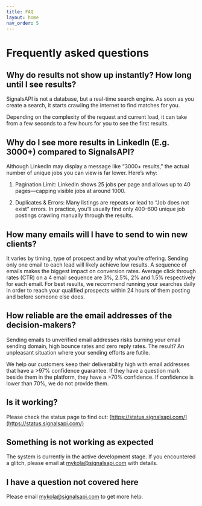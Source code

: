 ```yaml
---
title: FAQ
layout: home
nav_order: 5
---
```


# Frequently asked questions

## Why do results not show up instantly? How long until I see results?

SignalsAPI is not a database, but a real-time search engine. As soon as you create a search, it starts crawling the internet to find matches for you.

Depending on the complexity of the request and current load, it can take from a few seconds to a few hours for you to see the first results.

## Why do I see more results in LinkedIn (E.g. 3000+) compared to SignalsAPI?

Although LinkedIn may display a message like “3000+ results,” the actual number of unique jobs you can view is far lower. Here’s why:

1) Pagination Limit: LinkedIn shows 25 jobs per page and allows up to 40 pages—capping visible jobs at around 1000.

2) Duplicates & Errors: Many listings are repeats or lead to “Job does not exist” errors. In practice, you’ll usually find only 400–600 unique job postings crawling manually through the results.

## How many emails will I have to send to win new clients?

It varies by timing, type of prospect and by what you’re offering. Sending only one email to each lead will likely achieve low results. A sequence of emails makes the biggest impact on conversion rates. Average click through rates (CTR) on a 4 email sequence are 3%, 2.5%, 2% and 1.5% respectively for each email. For best results, we recommend running your searches daily in order to reach your qualified prospects within 24 hours of them posting and before someone else does.

## How reliable are the email addresses of the decision-makers?

Sending emails to unverified email addresses risks burning your email sending domain, high bounce rates and zero reply rates. The result? An unpleasant situation where your sending efforts are futile.

We help our customers keep their deliverability high with email addresses that have a >97% confidence guarantee. If they have a question mark beside them in the platform, they have a >70% confidence. If confidence is lower than 70%, we do not provide them.

## Is it working?

Please check the status page to find out: [https://status.signalsapi.com/](https://status.signalsapi.com/)

## Something is not working as expected

The system is currently in the active development stage. If you encountered a glitch, please email at [mykola@signalsapi.com](mailto:mykola@signalsapi.com) with details.

## I have a question not covered here

Please email [mykola@signalsapi.com](mailto:mykola@signalsapi.com) to get more help.
